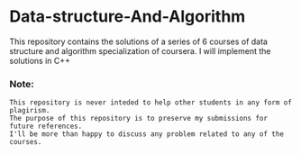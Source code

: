 # Data-structure-And-Algorithm
This repository contains the solutions of a series of 6 courses of data structure and algorithm specialization of coursera. 
I will implement the solutions in C++

### Note:
```
This repository is never inteded to help other students in any form of plagirism. 
The purpose of this repository is to preserve my submissions for future references. 
I'll be more than happy to discuss any problem related to any of the courses.
```

